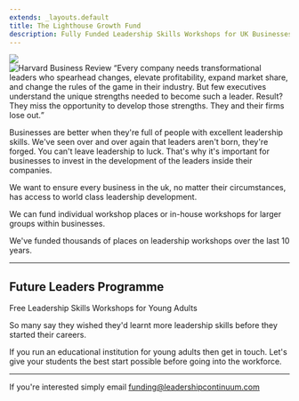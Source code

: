 ```yaml
---
extends: _layouts.default
title: The Lighthouse Growth Fund
description: Fully Funded Leadership Skills Workshops for UK Businesses
---
```

<img src="/img/lighthouse.svg" class="w-28 mx-auto" />

<div class="bg-[#FCFCF1] py-8 px-6 flex not-prose rounded-xl border">
    <img src="/img/harvard-business-review-logo.svg" alt="Harvard Business Review" class="w-48 mx-10" />
    <q class="text-base">Every company needs transformational leaders who spearhead changes, elevate profitability, expand market share, and change the rules of the game in their industry. But few executives understand the unique strengths needed to become such a leader. Result? They miss the opportunity to develop those strengths. They and their firms lose out.</q>
</div>

Businesses are better when they're full of people with excellent leadership skills. We've seen over and over again that leaders aren't born, they're forged. You can't leave leadership to luck. That's why it's important for businesses to invest in the development of the leaders inside their companies.

We want to ensure every business in the uk, no matter their circumstances, has access to world class leadership development.

We can fund individual workshop places or in-house workshops for larger groups within businesses.

We've funded thousands of places on leadership workshops over the last 10 years.

---

## Future Leaders Programme

Free Leadership Skills Workshops for Young Adults

So many say they wished they'd learnt more leadership skills before they started their careers.

If you run an educational institution for young adults then get in touch. Let's give your students the best start possible before going into the workforce.

---

If you're interested simply email <a href="mailto:funding@leadershipcontinuum.com">funding@leadershipcontinuum.com</a>